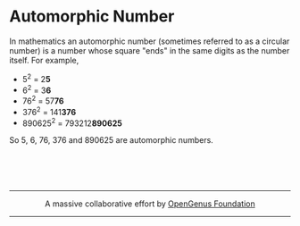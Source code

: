 # Automorphic Number
In mathematics an automorphic number (sometimes referred to as a circular number) is a number whose square "ends" 
in the same digits as the number itself. For example, 
+ 5<sup>2</sup> = 2**5**
+ 6<sup>2</sup> = 3**6**
+ 76<sup>2</sup> = 57**76**
+ 376<sup>2</sup> = 141**376**
+ 890625<sup>2</sup> = 793212**890625**

So 5, 6, 76, 376 and 890625 are automorphic numbers.
<br/><br/><br/><br/><br/>

---
<p align="center">A massive collaborative effort by <a target="_blank" href="https://github.com/OpenGenus/cosmos">OpenGenus Foundation</a></p>

---
